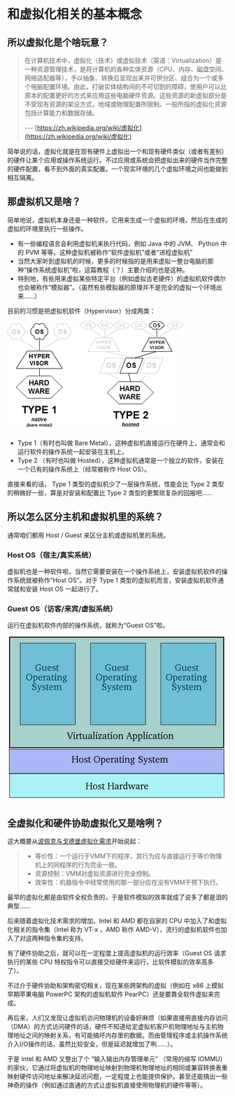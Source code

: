 # 和虚拟化相关的基本概念

## 所以虚拟化是个啥玩意？

> 在计算机技术中，虚拟化（技术）或虚拟技术（英语：Virtualization）是一种资源管理技术，是将计算机的各种实体资源（CPU、内存、磁盘空间、网络适配器等），予以抽象、转换后呈现出来并可供分区、组合为一个或多个电脑配置环境。由此，打破实体结构间的不可切割的障碍，使用户可以比原本的配置更好的方式来应用这些电脑硬件资源。这些资源的新虚拟部分是不受现有资源的架设方式，地域或物理配置所限制。一般所指的虚拟化资源包括计算能力和数据存储。
>
> --- [https://zh.wikipedia.org/wiki/虚拟化](https://zh.wikipedia.org/wiki/虚拟化)

简单说的话，虚拟化就是在现有硬件上虚拟出一个和现有硬件类似（或者有差别）的硬件让某个应用或操作系统运行。不过应用或系统会把虚拟出来的硬件当作完整的硬件配置，看不到外面的真实配置。一个现实环境的几个虚拟环境之间也能做到相互隔离。

## 那虚拟机又是啥？

简单地说，虚拟机本身还是一种软件。它用来生成一个虚拟的环境，然后在生成的虚拟的环境里执行一些操作。

* 有一些编程语言会利用虚拟机来执行代码，例如 Java 中的 JVM、 Python 中的 PVM 等等。这种虚拟机被称作“软件虚拟机”或者“进程虚拟机”
* 当然大家听到虚拟机的时候，更多的时候指的是用来虚拟一整台电脑的那种“操作系统虚拟机”啦，这篇教程（？）主要介绍的也是这种。
* 特别地，有些用来虚拟某些特定平台（例如虚拟古老硬件）的虚拟机软件偶尔也会被称作“模拟器”。（虽然有些模拟器的原理并不是完全的虚拟一个环境出来……）

目前的习惯是把虚拟机软件（Hypervisor）分成两类：

![&#x4E24;&#x7C7B;&#x865A;&#x62DF;&#x673A;&#x8F6F;&#x4EF6;&#x7684;&#x7ED3;&#x6784;&#x56FE;](../.gitbook/assets/assets_-lswox59kdsoo27x5ilm_-l_etkzz9f6y4cib2kxe_-l_etl9nepyemqfxcose_hypervisor.png)

* Type 1（有时也叫做 Bare Metal），这种虚拟机直接运行在硬件上，通常会和运行软件的操作系统一起安装在主机上。
* Type 2 （有时也叫做 Hosted），这种虚拟机通常是一个独立的软件，安装在一个已有的操作系统上（经常被称作 Host OS）。

直接来看的话， Type 1 类型的虚拟机少了一层操作系统，性能会比 Type 2 类型的稍微好一些，算是对安装和配置比 Type 2 类型的更繁琐复杂的回报吧……

## 所以怎么区分主机和虚拟机里的系统？

通常咱们都用 Host / Guest 来区分主机或虚拟机里的系统。

### **Host OS（宿主/真实系统）**

虚拟机也是一种软件啦，当然它需要安装在一个操作系统上，安装虚拟机软件的操作系统就被称作“Host OS”。对于 Type 1 类型的虚拟机而言，安装虚拟机软件通常就和安装 Host OS 一起进行了。

### **Guest OS（访客/来宾/虚拟系统）**

运行在虚拟机软件内部的操作系统，就称为“Guest OS”啦。

![&#x865A;&#x62DF;&#x5316;&#x8F6F;&#x4EF6;&#x7684;&#x5178;&#x578B;&#x7ED3;&#x6784;&#xFF0C;&#x4ECE;&#x4E0A;&#x5230;&#x4E0B;&#x5206;&#x522B;&#x662F;&#x865A;&#x62DF;&#x673A;&#x8F6F;&#x4EF6;&#xFF08;&#x548C;&#x5176;&#x4E2D;&#x7684;&#x865A;&#x62DF;&#x7CFB;&#x7EDF;&#xFF09;&#x3001;Host OS &#x548C;&#x4E3B;&#x673A;&#x786C;&#x4EF6;&#x3002;](../.gitbook/assets/guest_os_diagram.jpg)

## 全虚拟化和硬件协助虚拟化又是啥咧？

这大概要从[波佩克与戈德堡虚拟化需求](https://en.wikipedia.org/wiki/Popek_and_Goldberg_virtualization_requirements)开始说起：

> * 等价性：一个运行于VMM下的程序，其行为应与直接运行于等价物理机上的同程序的行为完全一致。
> * 资源控制：VMM对虚拟资源进行完全控制。 
> * 效率性：机器指令中经常使用的那一部分应在没有VMM干预下执行。

最早的虚拟化都是由软件全权负责的，于是软件模拟的效率就成了说多了都是泪的典型……

后来随着虚拟化技术需求的增加，Intel 和 AMD 都在自家的 CPU 中加入了和虚拟化相关的指令集（Intel 称为 VT-x ，AMD 称作 AMD-V），流行的虚拟机软件也加入了对这两种指令集的支持。

有了硬件协助之后，就可以在一定程度上提高虚拟机的运行效率（Guest OS 请求执行的某些 CPU 特权指令可以直接交给硬件来运行，比软件模拟的效率高多了）。

不过介于硬件协助和架构密切相关，现在某些跨架构的虚拟（例如在 x86 上模拟早期苹果电脑 PowerPC 架构的虚拟机软件 PearPC）还是要靠全软件虚拟来完成。

再后来，人们又发现让虚拟机访问物理机的设备好麻烦（如果直接用直接内存访问（DMA）的方式访问硬件的话，硬件不知道给定虚拟机客户机物理地址与主机物理地址之间的映射关系，有可能搞坏内存里的数据。而由管理程序或主机操作系统介入I/O操作的话，虽然比较安全，但是延迟就增加了咧……）。

于是 Intel 和 AMD 又整出了个 “输入输出内存管理单元” （常用的缩写 IOMMU）的家伙，它通过将虚拟机的物理地址映射到物理机物理地址的相同或兼容转换表重映射硬件访问地址来解决延迟问题，一定程度上也能提供保护。甚至还能搞出一些神奇的操作（例如通过直通的方式让虚拟机直接使用物理机的硬件等等）。

